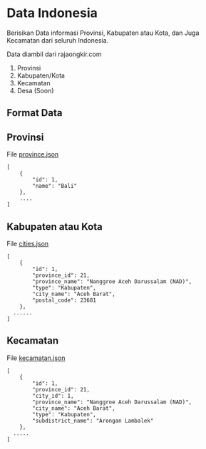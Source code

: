 # Data Indonesia

Berisikan Data informasi Provinsi, Kabupaten atau Kota, dan Juga Kecamatan dari seluruh Indonesia.

Data diambil dari rajaongkir.com
1. Provinsi
2. Kabupaten/Kota
3. Kecamatan
4. Desa (Soon)


## Format Data
## Provinsi 
File [province.json](json/provinces.json)
```
[
    {
        "id": 1,
        "name": "Bali"
    },
    ....
]
```

## Kabupaten atau Kota
File [cities.json](json/cities.json)
```
[
    {
        "id": 1,
        "province_id": 21,
        "province_name": "Nanggroe Aceh Darussalam (NAD)",
        "type": "Kabupaten",
        "city_name": "Aceh Barat",
        "postal_code": 23681
    },
  ......
]
```

## Kecamatan
File [kecamatan.json](json/kecamatan.json)

```
[
    {
        "id": 1,
        "province_id": 21,
        "city_id": 1,
        "province_name": "Nanggroe Aceh Darussalam (NAD)",
        "city_name": "Aceh Barat",
        "type": "Kabupaten",
        "subdistrict_name": "Arongan Lambalek"
    },
  .....
]
```

